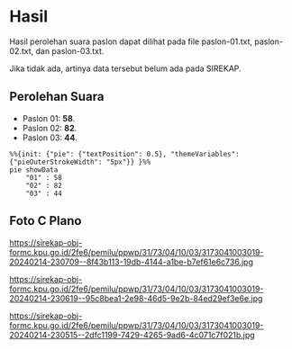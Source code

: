# Hasil

Hasil perolehan suara paslon dapat dilihat pada file paslon-01.txt, paslon-02.txt, dan paslon-03.txt.

Jika tidak ada, artinya data tersebut belum ada pada SIREKAP.

## Perolehan Suara

 * Paslon 01: **58**.
 * Paslon 02: **82**.
 * Paslon 03: **44**.

```mermaid
%%{init: {"pie": {"textPosition": 0.5}, "themeVariables": {"pieOuterStrokeWidth": "5px"}} }%%
pie showData
    "01" : 58
    "02" : 82
    "03" : 44
```
## Foto C Plano

https://sirekap-obj-formc.kpu.go.id/2fe6/pemilu/ppwp/31/73/04/10/03/3173041003019-20240214-230709--8f43b113-19db-4144-a1be-b7ef61e6c736.jpg

https://sirekap-obj-formc.kpu.go.id/2fe6/pemilu/ppwp/31/73/04/10/03/3173041003019-20240214-230619--95c8bea1-2e98-46d5-9e2b-84ed29ef3e6e.jpg

https://sirekap-obj-formc.kpu.go.id/2fe6/pemilu/ppwp/31/73/04/10/03/3173041003019-20240214-230515--2dfc1199-7429-4265-9ad6-4c071c7f021b.jpg
